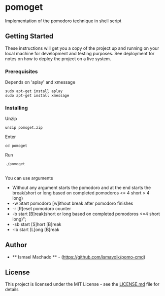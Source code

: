 # pomoget

Implementation of the pomodoro technique in shell script

## Getting Started

These instructions will get you a copy of the project up and running on your local machine for development and testing purposes. See deployment for notes on how to deploy the project on a live system.

### Prerequisites

Depends on 'aplay' and xmessage

```
sudo apt-get install aplay
sudo apt-get install xmessage
```

### Installing

Unzip 
```
unzip pomoget.zip
```

Enter 
```
cd pomoget
```

Run
```
./pomoget
```

##

You can use arguments
* Without any argument starts the pomodoro and at the end starts the break(short or long based on completed pomodoros <= 4 short > 4 long)
* -w Start pomodoro [w]ithout break after pomodoro finishes
* -r [R]eset pomodoro counter
* -b start [B]reak(short or long based on completed pomodoros <=4 short  long)";
* -sb start [S]hort [B]reak
* -lb start [L]ong [B]reak

## Author

* ** Ismael Machado ** - (https://github.com/ismavolk/pomo-cmd)

## License

This project is licensed under the MIT License - see the [LICENSE.md](LICENSE.md) file for details

